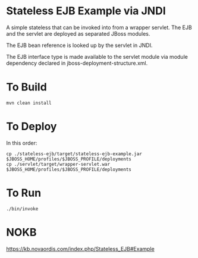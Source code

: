 # Stateless EJB Example via JNDI

A simple stateless that can be invoked into from a wrapper servlet. The EJB and the servlet are deployed 
as separated JBoss modules.

The EJB bean reference is looked up by the servlet in JNDI.

The EJB interface type is made available to the servlet module via module dependency declared in
jboss-deployment-structure.xml.

 
# To Build

````
mvn clean install
````

# To Deploy

In this order:

````
cp ./stateless-ejb/target/stateless-ejb-example.jar $JBOSS_HOME/profiles/$JBOSS_PROFILE/deployments
cp ./servlet/target/wrapper-servlet.war $JBOSS_HOME/profiles/$JBOSS_PROFILE/deployments

````

# To Run

````
./bin/invoke
````
 

# NOKB

https://kb.novaordis.com/index.php/Stateless_EJB#Example


